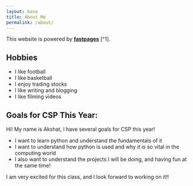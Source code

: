 ```yaml
---
layout: base
title: About Me
permalink: /about/
---
```


This website is powered by **[fastpages](https://github.com/fastai/fastpages)** [^1].

## Hobbies

- I like football
- I like basketball
- I enjoy trading stocks
- I like writing and blogging
- I like filming videos

## Goals for CSP This Year:

Hi! My name is Akshat, I have several goals for CSP this year! 

- I want to learn python and understand the fundamentals of it
- I want to understand how python is used and why it is so vital in the computing world
- I also want to understand the projects I will be doing, and having fun at the same time!

I am very excited for this class, and I look forward to working on it!!

